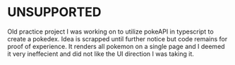 # UNSUPPORTED

Old practice project I was working on to utilize pokeAPI in typescript to create a pokedex. Idea is scrapped until further notice but code remains for proof of experience. It renders all pokemon on a single page and I deemed it very ineffecient and did not like the UI direction I was taking it.
